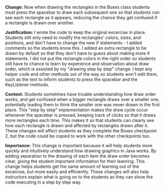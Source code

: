 **Change:** 
Now when drawing the rectangles in the Boxes class students must press the spacebar to draw each subsequent one so that students can see each rectangle as it appears, reducing the chance they get confused if a rectangle is drawn over another.

**Justification:**
I wrote the code to keep the original excercise in place. Students still only need to modify the rectangles' colors, sizes, and positions, and don't have to change the new if statements - I added comments so the students know this. I added an extra rectangle to be drawn by default so that they don't have to guess about making more if statements. I did not put the rectangle colors in the right order so students still have to chance to learn by experience and observation about draw order, which is assisted by my "drawing step by step" change. I kept any helper code and other methods out of the way so students won't edit them, such as the text to inform students to press the spacebar and the KeyListener methods.

**Context:**
Students sometimes have trouble understanding how draw order works, and get confused when a bigger rectangle draws over a smaller one, potentially leading them to think the smaller one was never drawn in the first place. This "step by step" implementation makes the draw cycle occur whenever the spacebar is pressed, keeping track of clicks so that it draws more rectangles each time. This makes it so that students can clearly see how each rectangle is drawn and affected by rectangles drawn after it. These changes will affect students as they complete the Boxes checkpoint 2, but the code could be copied to work with the other checkpoints too.

**Importance:**
This change is important because it will help students more quickly and intuitively understand how drawing graphics in Java works. By adding separation to the drawing of each item the draw order becomes clear, giving the student important information for their leanring. This change helps students get the same amount of learning out of the excercise, but more easily and efficiently. These changes will also help instructors explain what is going on to the students as they can show the code executing in a step by step way.
